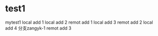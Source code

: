 # test1
mytest1
local add 1
local add 2
remot add 1
local add 3
remot add 2
local add 4 分支zangyk-1
remot add 3
